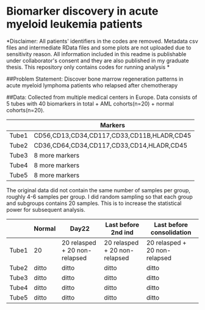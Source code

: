 
# Biomarker discovery in acute myeloid leukemia patients

*Disclaimer: All patients' identifiers in the codes are removed. Metadata csv files and intermediate RData files and some plots are not uploaded due to sensitivity reason. All information included in this readme is publishable under collaborator's consent and they are also published in my graduate thesis. This repository only contains codes for running analysis *

##Problem Statement:
Discover bone marrow regeneration patterns in acute myeloid lymphoma patients who relapsed after chemotherapy

##Data:
Collected from multiple medical centers in Europe. Data consists of 5 tubes with 40 biomarkers in total + AML cohorts(n=20) + normal cohorts(n=20). 

|       |Markers|
|-------|------------------------------------------- |
|Tube1  | CD56,CD13,CD34,CD117,CD33,CD11B,HLADR,CD45|
|Tube2  | CD36,CD64,CD34,CD117,CD33,CD14,HLADR,CD45|
|Tube3  | 8 more markers|
|Tube4  | 8 more markers|
|Tube5  | 8 more markers|

The original data did not contain the same number of samples per group, roughly 4-6 samples per group. I did random sampling so that each group and subgroups contains 20 samples. This is to increase the statistical power for subsequent analysis. 

|      |Normal| Day22 |Last before 2nd ind|Last before consolidation|
|------|------|-----------------------------|-----------------------------|----------------------------|
|Tube1 |20    |20 relasped + 20 non-relapsed|20 relasped + 20 non-relapsed|20 relasped + 20 non-relapsed|
|Tube2 |ditto |ditto                        |ditto                        |ditto|
|Tube3 |ditto |ditto                        |ditto                        |ditto|
|Tube4 |ditto |ditto                        |ditto                        |ditto|
|Tube5 |ditto |ditto                        |ditto                        |ditto|

